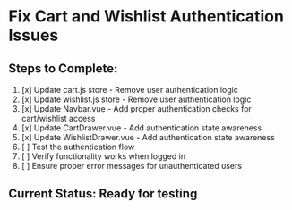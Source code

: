 # Fix Cart and Wishlist Authentication Issues

## Steps to Complete:

1. [x] Update cart.js store - Remove user authentication logic
2. [x] Update wishlist.js store - Remove user authentication logic  
3. [x] Update Navbar.vue - Add proper authentication checks for cart/wishlist access
4. [x] Update CartDrawer.vue - Add authentication state awareness
5. [x] Update WishlistDrawer.vue - Add authentication state awareness
6. [ ] Test the authentication flow
7. [ ] Verify functionality works when logged in
8. [ ] Ensure proper error messages for unauthenticated users

## Current Status: Ready for testing
